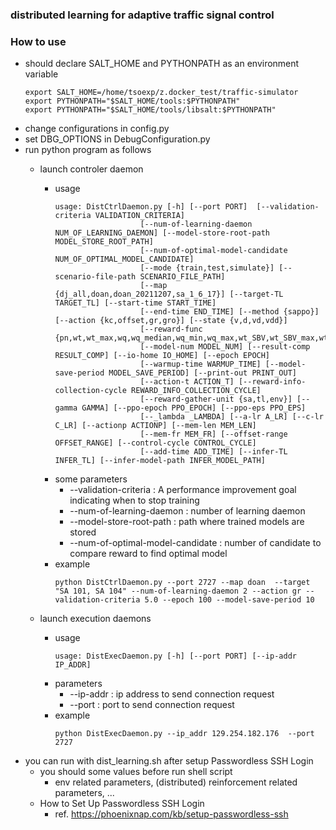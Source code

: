 ### distributed learning for adaptive traffic signal control

### How to use ###
* should declare SALT_HOME and PYTHONPATH as an environment variable
    ```shell
    export SALT_HOME=/home/tsoexp/z.docker_test/traffic-simulator
    export PYTHONPATH="$SALT_HOME/tools:$PYTHONPATH"
    export PYTHONPATH="$SALT_HOME/tools/libsalt:$PYTHONPATH"
    ```
* change configurations in config.py 
* set DBG_OPTIONS in DebugConfiguration.py
* run python program as follows
  * launch controler daemon
    * usage
      ```shell
      usage: DistCtrlDaemon.py [-h] [--port PORT]  [--validation-criteria VALIDATION_CRITERIA]
                         [--num-of-learning-daemon NUM_OF_LEARNING_DAEMON] [--model-store-root-path MODEL_STORE_ROOT_PATH]
                         [--num-of-optimal-model-candidate NUM_OF_OPTIMAL_MODEL_CANDIDATE]
                         [--mode {train,test,simulate}] [--scenario-file-path SCENARIO_FILE_PATH]
                         [--map {dj_all,doan,doan_20211207,sa_1_6_17}] [--target-TL TARGET_TL] [--start-time START_TIME]
                         [--end-time END_TIME] [--method {sappo}] [--action {kc,offset,gr,gro}] [--state {v,d,vd,vdd}]
                         [--reward-func {pn,wt,wt_max,wq,wq_median,wq_min,wq_max,wt_SBV,wt_SBV_max,wt_ABV,tt,cwq}]
                         [--model-num MODEL_NUM] [--result-comp RESULT_COMP] [--io-home IO_HOME] [--epoch EPOCH]
                         [--warmup-time WARMUP_TIME] [--model-save-period MODEL_SAVE_PERIOD] [--print-out PRINT_OUT]
                         [--action-t ACTION_T] [--reward-info-collection-cycle REWARD_INFO_COLLECTION_CYCLE]
                         [--reward-gather-unit {sa,tl,env}] [--gamma GAMMA] [--ppo-epoch PPO_EPOCH] [--ppo-eps PPO_EPS]
                         [--_lambda _LAMBDA] [--a-lr A_LR] [--c-lr C_LR] [--actionp ACTIONP] [--mem-len MEM_LEN]
                         [--mem-fr MEM_FR] [--offset-range OFFSET_RANGE] [--control-cycle CONTROL_CYCLE]
                         [--add-time ADD_TIME] [--infer-TL INFER_TL] [--infer-model-path INFER_MODEL_PATH]

      ```
    * some parameters
      * --validation-criteria : A performance improvement goal indicating when to stop training
      * --num-of-learning-daemon : number of learning daemon 
      * --model-store-root-path : path where trained models are stored 
      * --num-of-optimal-model-candidate : number of candidate to compare reward to find optimal model
    * example
      ```shell
      python DistCtrlDaemon.py --port 2727 --map doan  --target "SA 101, SA 104" --num-of-learning-daemon 2 --action gr --validation-criteria 5.0 --epoch 100 --model-save-period 10
      ```
    
  * launch execution daemons
    * usage
      ```shell
      usage: DistExecDaemon.py [-h] [--port PORT] [--ip-addr IP_ADDR]
      ```
    * parameters
      * --ip-addr : ip address to send connection request
      * --port : port to send connection request
    * example
      ```shell
      python DistExecDaemon.py --ip_addr 129.254.182.176  --port 2727
      ```
* you can run with dist_learning.sh after setup Passwordless SSH Login
  * you should some values before run shell script
    * env related parameters, (distributed) reinforcement related parameters, ...
  * How to Set Up Passwordless SSH Login
    * ref. https://phoenixnap.com/kb/setup-passwordless-ssh
